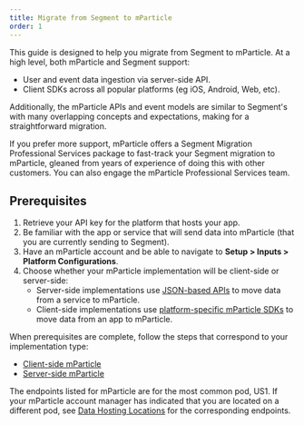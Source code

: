 ```yaml
---
title: Migrate from Segment to mParticle
order: 1
---
```


This guide is designed to help you migrate from Segment to mParticle. At a high level, both mParticle and Segment support:

- User and event data ingestion via server-side API.
- Client SDKs across all popular platforms (eg iOS, Android, Web, etc).

Additionally, the mParticle APIs and event models are similar to Segment's with many overlapping concepts and expectations, making for a straightforward migration.

<aside>If you prefer more support, mParticle offers a Segment Migration Professional Services package to fast-track your Segment migration to mParticle, gleaned from years of experience of doing this with other customers. You can also engage the mParticle Professional Services team.</aside>

## Prerequisites

1. Retrieve your API key for the platform that hosts your app.
2. Be familiar with the app or service that will send data into mParticle (that you are currently sending to Segment).
3. Have an mParticle account and be able to navigate to **Setup > Inputs > Platform Configurations**.
4. Choose whether your mParticle implementation will be client-side or server-side:
    * Server-side implementations use [JSON-based APIs](/developers/server/http/) to move data from a service to mParticle.
    * Client-side implementations use [platform-specific mParticle SDKs](/developers/) to move data from an app to mParticle.

When prerequisites are complete, follow the steps that correspond to your implementation type:

   * [Client-side mParticle](/developers/migration/segment/client-side)
   * [Server-side mParticle](/developers/migration/segment/server-side)

<aside>The endpoints listed for mParticle are for the most common pod, US1. If your mParticle account manager has indicated that you are located on a different pod, see <a href="/developers/data-localization/">Data Hosting Locations</a> for the corresponding endpoints.</aside>
